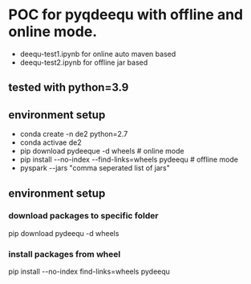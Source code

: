 # POC for pyqdeequ with offline and online mode.

* deequ-test1.ipynb for online auto maven based 
* deequ-test2.ipynb for offline jar based



## tested with python=3.9
## environment setup 

* conda create -n de2 python=2.7
* conda activae de2
* pip download pydeeque -d wheels  # online mode
* pip install --no-index --find-links=wheels pydeequ # offline mode
* pyspark --jars "comma seperated list of jars"

## environment setup 
### download packages to specific folder

pip download pydeequ -d wheels


### install packages from wheel 

pip install --no-index find-links=wheels pydeequ

